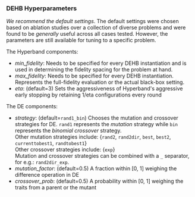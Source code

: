 ### DEHB Hyperparameters

*We recommend the default settings*.
The default settings were chosen based on ablation studies over a collection of diverse problems 
and were found to be *generally* useful across all cases tested. 
However, the parameters are still available for tuning to a specific problem.

The Hyperband components:

- *min\_fidelity*: Needs to be specified for every DEHB instantiation and is used in determining 
the fidelity spacing for the problem at hand.
- *max\_fidelity*: Needs to be specified for every DEHB instantiation. Represents the full-fidelity 
evaluation or the actual black-box setting.
- *eta*: (default=3) Sets the aggressiveness of Hyperband's aggressive early stopping by retaining
1/eta configurations every round
  
The DE components:

- *strategy*: (default=`rand1_bin`) Chooses the mutation and crossover strategies for DE. `rand1` 
represents the *mutation* strategy while `bin` represents the *binomial crossover* strategy. \
  Other mutation strategies include: {`rand2`, `rand2dir`, `best`, `best2`, `currenttobest1`, `randtobest1`}\
  Other crossover strategies include: {`exp`}\
  Mutation and crossover strategies can be combined with a `_` separator, for e.g.: `rand2dir_exp`.
- *mutation_factor*: (default=0.5) A fraction within [0, 1] weighing the difference operation in DE
- *crossover_prob*: (default=0.5) A probability within [0, 1] weighing the traits from a parent or the mutant